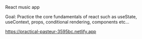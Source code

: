 React music app

Goal: Practice the core fundamentals of react such as useState, useContext, props, conditional rendering, components etc...

https://practical-pasteur-3595bc.netlify.app